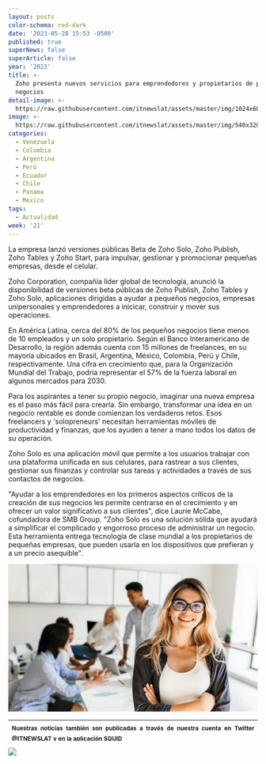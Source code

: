```yaml
---
layout: posts
color-schema: red-dark
date: '2023-05-28 15:53 -0500'
published: true
superNews: false
superArticle: false
year: '2023'
title: >-
  Zoho presenta nuevos servicios para emprendedores y propietarios de pequeños
  negocios
detail-image: >-
  https://raw.githubusercontent.com/itnewslat/assets/master/img/1024x680/Mujer-emprendedora-g.jpg
image: >-
  https://raw.githubusercontent.com/itnewslat/assets/master/img/540x320/Mujer-emprendedora-p.jpg
categories:
  - Venezuela
  - Colombia
  - Argentina
  - Perú
  - Ecuador
  - Chile
  - Panama
  - Mexico
tags:
  - Actualidad
week: '21'
---
```

La empresa lanzó versiones públicas Beta de Zoho Solo, Zoho Publish, Zoho Tables y Zoho Start, para impulsar, gestionar y promocionar pequeñas empresas, desde el celular. 

Zoho Corporation, compañía líder global de tecnología, anunció la disponibilidad de versiones beta públicas de Zoho Publish, Zoho Tables y Zoho Solo, aplicaciones dirigidas a ayudar a pequeños negocios, empresas unipersonales y emprendedores a inicicar, construir y mover sus operaciones. 
 
En América Latina, cerca del 80% de los pequeños negocios tiene menos de 10 empleados y un solo propietario. Según el Banco Interamericano de Desarrollo, la región además cuenta con 15 millones de freelances, en su mayoría ubicados en Brasil, Argentina, México, Colombia, Perú y Chile, respectivamente. Una cifra en crecimiento que, para la Organización Mundial del Trabajo, podría representar el 57% de la fuerza laboral en algunos mercados para 2030. 
 
Para los aspirantes a tener su propio negocio, imaginar una nueva empresa es el paso más fácil para crearla. Sin embargo, transformar una idea en un negocio rentable es donde comienzan los verdaderos retos. Esos freelancers y 'solopreneurs' necesitan herramientas móviles de productividad y finanzas, que los ayuden a tener a mano todos los datos de su operación.
 
Zoho Solo es una aplicación móvil que permite a los usuarios trabajar con una plataforma unificada en sus celulares, para rastrear a sus clientes, gestionar sus finanzas y controlar sus tareas y actividades a través de sus contactos de negocios.
 
"Ayudar a los emprendedores en los primeros aspectos críticos de la creación de sus negocios les permite centrarse en el crecimiento y en ofrecer un valor significativo a sus clientes", dice Laurie McCabe, cofundadora de SMB Group. "Zoho Solo es una solución sólida que ayudará a simplificar el complicado y engorroso proceso de administrar un negocio. Esta herramienta entrega tecnología de clase mundial a los propietarios de pequeñas empresas, que pueden usarla en los dispositivos que prefieran y a un precio asequible".

![](https://raw.githubusercontent.com/itnewslat/assets/master/img/540x320/Mujer-emprendedora-p.jpg)

<table style="height: 42px;" width="569">
<tbody>
<tr>
<td style="text-align: justify;"><sub><strong>Nuestras noticias también son publicadas a través de nuestra cuenta en Twitter <a href="https://twitter.com/itnewslat?lang=es">@ITNEWSLAT</a> y en la aplicación <a href="https://squidapp.co/en/">SQUID</a></strong></sub></td>
</tr>
</tbody>
</table>
<img src="https://tracker.metricool.com/c3po.jpg?hash=56f88a41e39ab42c063cc51676587a04"/>